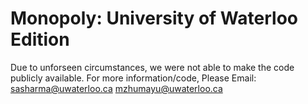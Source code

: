 # Monopoly: University of Waterloo Edition
Due to unforseen circumstances, we were not able to make the code publicly available.
For more information/code,
Please Email: sasharma@uwaterloo.ca
              mzhumayu@uwaterloo.ca
